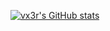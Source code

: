 [![vx3r's GitHub stats](https://github-readme-stats.vercel.app/api?username=vx3r&&show_icons=true&theme=nightowl)](https://github.com/vx3r)
